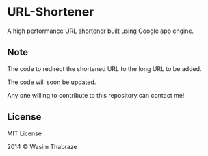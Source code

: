 URL-Shortener
=============

A high performance URL shortener built using Google app engine.


Note
-------

The code to redirect the shortened URL to the long URL to be added.

The code will soon be updated. 

Any one willing to contribute to this repository can contact me!

License
----------

MIT License

2014 © Wasim Thabraze
